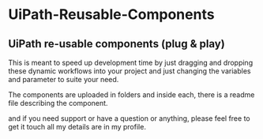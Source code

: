 # UiPath-Reusable-Components
## UiPath re-usable components (plug &amp; play)

This is meant to speed up development time by just dragging and dropping these dynamic workflows into your project and just changing the variables and parameter to suite your need.

The components are uploaded in folders and inside each, there is a readme file describing the component. 

and if you need support or have a question or anything, please feel free to get it touch all my details are in my profile.
